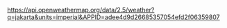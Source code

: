 ﻿https://api.openweathermap.org/data/2.5/weather?q=jakarta&units=imperial&APPID=adee4d9d26685357054efd2f06359807
